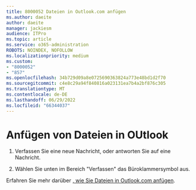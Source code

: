 ```yaml
---
title: 8000052 Dateien in Outlook.com anfügen
ms.author: daeite
author: daeite
manager: jackiesm
audience: ITPro
ms.topic: article
ms.service: o365-administration
ROBOTS: NOINDEX, NOFOLLOW
ms.localizationpriority: medium
ms.custom:
- "8000052"
- "857"
ms.openlocfilehash: 34b729d09a8e0725690363824a773e48bd1d2f70
ms.sourcegitcommit: c4e8c29a94f840816a023131ea7b4a2bf876c305
ms.translationtype: MT
ms.contentlocale: de-DE
ms.lasthandoff: 06/29/2022
ms.locfileid: "66344037"
---
```

# <a name="how-to-attach-files-in-outlook"></a>Anfügen von Dateien in OUtlook 

1. Verfassen Sie eine neue Nachricht, oder antworten Sie auf eine Nachricht.

2. Wählen Sie unten im Bereich "Verfassen" das Büroklammersymbol aus.

Erfahren Sie mehr darüber [, wie Sie Dateien in Outlook.com anfügen](https://go.microsoft.com/fwlink/p/?linkid=2001702&amp;clcid=0x409).
  